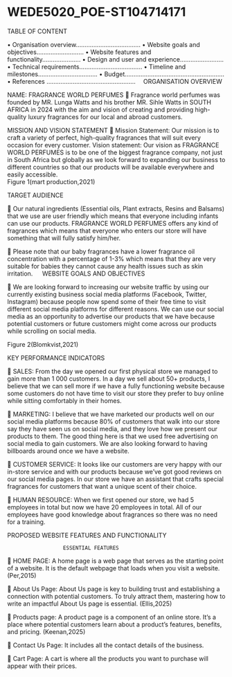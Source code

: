 # WEDE5020_POE-ST104714171
TABLE OF CONTENT

•	Organisation overview……………………………….
•	Website goals and objectives………………………
•	Website features and functionality………………….
•	Design and user and experience…………………….
•	Technical requirements………………………………
•	Timeline and milestones…………………………….
•	Budget…………………………………………………
•	References …………………………………………… 
ORGANISATION OVERVIEW

NAME: FRAGRANCE WORLD PERFUMES
	Fragrance world perfumes was founded by MR. Lunga Watts and his brother MR. Sihle Watts in SOUTH AFRICA in 2024 with the aim and vision of creating and providing high-quality luxury fragrances for our local and abroad customers.	

MISSION AND VISION STATEMENT
	Mission Statement: Our mission is to craft a variety of perfect, high-quality fragrances that will suit every occasion for every customer. 
Vision statement: Our vision as FRAGRANCE WORLD PERFUMES is to be one of the biggest fragrance company, not just in South Africa but globally as we look forward to expanding our business to different countries so that our products will be available everywhere and easily accessible.  
Figure 1(mart production,2021)
 
TARGET AUDIENCE

	Our natural ingredients (Essential oils, Plant extracts, Resins and Balsams) that we use are user friendly which means that everyone including infants can use our products. FRAGRANCE WORLD PERFUMES offers any kind of fragrances which means that everyone who enters our store will have something that will fully satisfy him/her.

	Please note that our baby fragrances have a lower fragrance oil concentration with a percentage of 1-3% which means that they are very suitable for babies they cannot cause any health issues such as skin irritation.
 
 WEBSITE GOALS AND OBJECTIVES

	We are looking forward to increasing our website traffic by using our currently existing business social media platforms (Facebook, Twitter, Instagram) because people now spend some of their free time to visit different social media platforms for different reasons. We can use our social media as an opportunity to advertise our products that we have because potential customers or future customers might come across our products while scrolling on social media.

 
Figure 2(Blomkvist,2021)


 
 KEY PERFORMANCE INDICATORS

	SALES: From the day we opened our first physical store we managed to gain more than 1 000 customers. In a day we sell about 50+ products, I believe that we can sell more if we have a fully functioning website because some customers do not have time to visit our store they prefer to buy online while sitting comfortably in their homes.

	MARKETING: I believe that we have marketed our products well on our social media platforms because 80% of customers that walk into our store say they have seen us on social media, and they love how we present our products to them. The good thing here is that we used free advertising on social media to gain customers. We are also looking forward to having billboards around once we have a website.

	CUSTOMER SERVICE: It looks like our customers are very happy with our in-store service and with our products because we’ve got good reviews on our social media pages.
 In our store we have an assistant that crafts special fragrances for customers that want a unique scent of their choice.

	HUMAN RESOURCE: When we first opened our store, we had 5 employees in total but now we have 20 employees in total. All of our employees have good knowledge about fragrances so there was no need for a training.
 
PROPOSED WEBSITE FEATURES AND FUNCTIONALITY

                      ESSENTIAL FEATURES

	HOME PAGE: A home page is a web page that serves as the starting point of a website. It is the default webpage that loads when you visit a website. (Per,2015)

	About Us Page:  About Us page is key to building trust and establishing a connection with potential customers. To truly attract them, mastering how to write an impactful About Us page is essential. (Ellis,2025)


	Products page: A product page is a component of an online store. It’s a place where potential customers learn about a product’s features, benefits, and pricing. (Keenan,2025)

	Contact Us Page: It includes all the contact details of the business.

	Cart Page: A cart is where all the products you want to purchase will appear with their prices.
